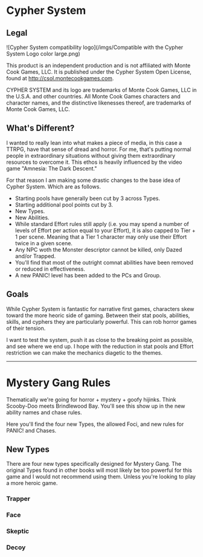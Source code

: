 # Cypher System

## Legal

![Cypher System compatibility logo](/imgs/Compatible with the Cypher System Logo color large.png)

This product is an independent production and is not affiliated with Monte Cook Games, LLC. It is published under the Cypher System Open License, found at http://csol.montecookgames.com.

CYPHER SYSTEM and its logo are trademarks of Monte Cook Games, LLC in the U.S.A. and other countries. All Monte Cook Games characters and character names, and the distinctive likenesses thereof, are trademarks of Monte Cook Games, LLC.

## What's Different?

I wanted to really lean into what makes a piece of media, in this case a TTRPG, have that sense of dread and horror. For me, that's putting normal people in extraordinary situations without giving them extraordinary resources to overcome it. This ethos is heavily influenced by the video game "Amnesia: The Dark Descent."

For that reason I am making some drastic changes to the base idea of Cypher System. Which are as follows.

- Starting pools have generally been cut by 3 across Types.
- Starting additional pool points cut by 3.
- New Types.
- New Abilities.
- While standard Effort rules still apply (i.e. you may spend a number of levels of Effort per action equal to your Effort), it is also capped to Tier + 1 per scene. Meaning that a Tier 1 character may only use their Effort twice in a given scene.
- Any NPC woth the Monster descriptor cannot be killed, only Dazed and/or Trapped.
- You'll find that most of the outright comnat abilities have been removed or reduced in effectiveness.
- A new PANIC! level has been added to the PCs and Group.

## Goals

While Cypher System is fantastic for narrative first games, characters skew toward the more heoric side of gaming. Between their stat pools, abilities, skills, and cyphers they are particularly powerful. This can rob horror games of their tension.

I want to test the system, push it as close to the breaking point as possible, and see where we end up. I hope with the reduction in stat pools and Effort restriction we can make the mechanics diagetic to the themes.

---

# Mystery Gang Rules

Thematically we're going for horror + mystery + goofy hijinks. Think Scooby-Doo meets Brindlewood Bay. You'll see this show up in the new ability names and chase rules.

Here you'll find the four new Types, the allowed Foci, and new rules for PANIC! and Chases.

## New Types

There are four new types specifically designed for Mystery Gang. The original Types found in other books will most likely be too powerful for this game and I would not recommend using them. Unless you're looking to play a more heroic game.

### Trapper

### Face

### Skeptic

### Decoy



